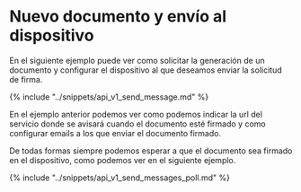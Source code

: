 # Nuevo documento y envío al dispositivo

En el siguiente ejemplo puede ver como solicitar la generación de un documento y configurar el dispositivo al que deseamos enviar la solicitud de firma.

{% include "../snippets/api_v1_send_message.md" %}

En el ejemplo anterior podemos ver como podemos indicar la url del servicio donde se avisará cuando el documento esté firmado y como configurar emails a los que enviar el documento firmado.

De todas formas siempre podemos esperar a que el documento sea firmado en el dispositivo, como podemos ver en el siguiente ejemplo.

{% include "../snippets/api_v1_send_messages_poll.md" %}